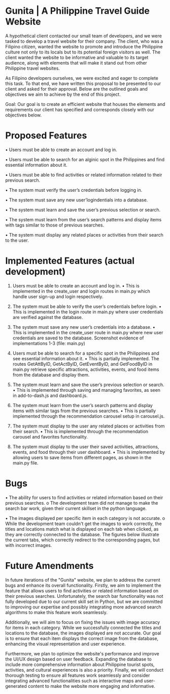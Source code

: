 # Gunita | A Philippine Travel Guide Website

A hypothetical client contacted our small team of developers, and we were tasked to develop a travel website for their company. The client, who was a Filipino citizen, wanted the website to promote and introduce the Philippine culture not only to its locals but to its potential foreign visitors as well. The client wanted the website to be informative and valuable to its target audience, along with elements that will make it stand out from other Philippine travel websites.

As Filipino developers ourselves, we were excited and eager to complete this task. To that end, we have written this proposal to be presented to our client and asked for their approval.
Below are the outlined goals and objectives we aim to achieve by the end of this project.

Goal:
Our goal is to create an efficient website that houses the elements and requirements our client has specified and corresponds closely with our objectives below.

# Proposed Features

•	Users must be able to create an account and log in.

•	Users must be able to search for an alginic spot in the Philippines and find essential information about it.

•	Users must be able to find activities or related information related to their previous search.

•	The system must verify the user’s credentials before logging in.

•	The system must save any new user’logindentials into a database.

•	The system must learn and save the user’s previous selection or search.

•	The system must learn from the user’s search patterns and display items with tags similar to those of previous searches.

•	The system must display any related places or activities from their search to the user.

# Implemented Features (actual development)
1.	Users must be able to create an account and log in.
•	This is implemented in the create_user and login routes in main.py which handle user sign-up and login respectively.

3.	The system must be able to verify the user’s credentials before login.
•	This is implemented in the login route in main.py where user credentials are verified against the database.

4.	The system must save any new user’s credentials into a database.
•	This is implemented in the create_user route in main.py where new user credentials are saved to the database.
Screenshot evidence of implementations 1-3 (file: main.py)

5.	Users must be able to search for a specific spot in the Philippines and see essential information about it.
•	This is partially implemented. The routes GetAttByID, GetActByID, GetEventByID, and GetFoodByID in main.py retrieve specific attractions, activities, events, and food items from the database and display them.

6.	The system must learn and save the user’s previous selection or search.
•	This is implemented through saving and managing favorites, as seen in add-to-dash.js and dashboard.js.

7.	The system must learn from the user’s search patterns and display items with similar tags from the previous searches.
•	This is partially implemented through the recommendation carousel setup in carousel.js.
8.	The system must display to the user any related places or activities from their search.
•	This is implemented through the recommendation carousel and favorites functionality.

9.	The system must display to the user their saved activities, attractions, events, and food through their user dashboard.
•	This is implemented by allowing users to save items from different pages, as shown in the main.py file.

# Bugs

•	The ability for users to find activities or related information based on their previous searches.
o	The development team did not manage to make the search bar work, given their current skillset in the python language.

•	The images displayed per specific item in each category is not accurate.
o	While the development team couldn't get the images to work correctly, the titles and locations match what is displayed on each tab when clicked, as they are correctly connected to the database.
The figures below illustrate the current tabs, which correctly redirect to the corresponding pages, but with incorrect images.


# Future Amendments

In future iterations of the "Gunita" website, we plan to address the current bugs and enhance its overall functionality. Firstly, we aim to implement the feature that allows users to find activities or related information based on their previous searches. Unfortunately, the search bar functionality was not fully developed due to our current skill set in Python, but we are committed to improving our expertise and possibly integrating more advanced search algorithms to make this feature work seamlessly.

Additionally, we will aim to focus on fixing the issues with image accuracy for items in each category. While we successfully connected the titles and locations to the database, the images displayed are not accurate. Our goal is to ensure that each item displays the correct image from the database, enhancing the visual representation and user experience. 

Furthermore, we plan to optimize the website's performance and improve the UI/UX design based on user feedback. Expanding the database to include more comprehensive information about Philippine tourist spots, activities, and cultural experiences is also a priority. Finally, we will conduct thorough testing to ensure all features work seamlessly and consider integrating advanced functionalities such as interactive maps and user-generated content to make the website more engaging and informative.
